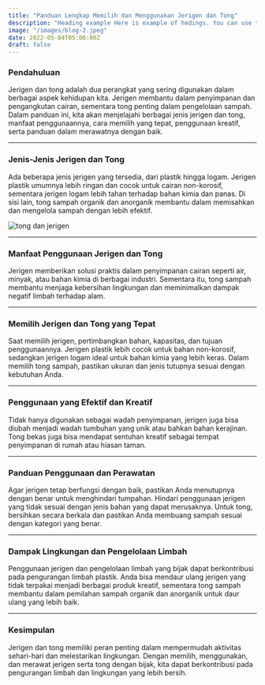 ```yaml
---
title: "Panduan Lengkap Memilih dan Menggunakan Jerigen dan Tong"
description: "Heading example Here is example of hedings. You can use this heading by following markdownify rules."
image: "/images/blog-2.jpeg"
date: 2022-05-04T05:00:00Z
draft: false
---
```


<h3>
  Pendahuluan
</h3>
<p>
  Jerigen dan tong adalah dua perangkat yang sering digunakan dalam berbagai aspek kehidupan kita. Jerigen membantu dalam penyimpanan dan pengangkutan cairan, sementara tong penting dalam pengelolaan sampah. Dalam panduan ini, kita akan menjelajahi berbagai jenis jerigen dan tong, manfaat penggunaannya, cara memilih yang tepat, penggunaan kreatif, serta panduan dalam merawatnya dengan baik.
</p>

---

<h3>
  Jenis-Jenis Jerigen dan Tong
</h3>
<p>
  Ada beberapa jenis jerigen yang tersedia, dari plastik hingga logam. Jerigen plastik umumnya lebih ringan dan cocok untuk cairan non-korosif, sementara jerigen logam lebih tahan terhadap bahan kimia dan panas. Di sisi lain, tong sampah organik dan anorganik membantu dalam memisahkan dan mengelola sampah dengan lebih efektif.
</p>

<img src="/images/blog-2.jpeg" alt="tong dan jerigen" />

---
<h3>
  Manfaat Penggunaan Jerigen dan Tong
</h3>
<p>
  Jerigen memberikan solusi praktis dalam penyimpanan cairan seperti air, minyak, atau bahan kimia di berbagai industri. Sementara itu, tong sampah membantu menjaga kebersihan lingkungan dan meminimalkan dampak negatif limbah terhadap alam.
</p>

---
<h3>
  Memilih Jerigen dan Tong yang Tepat
</h3>
<p>
  Saat memilih jerigen, pertimbangkan bahan, kapasitas, dan tujuan penggunaannya. Jerigen plastik lebih cocok untuk bahan non-korosif, sedangkan jerigen logam ideal untuk bahan kimia yang lebih keras. Dalam memilih tong sampah, pastikan ukuran dan jenis tutupnya sesuai dengan kebutuhan Anda.
</p>

---
<h3>
  Penggunaan yang Efektif dan Kreatif
</h3>
<p>
  Tidak hanya digunakan sebagai wadah penyimpanan, jerigen juga bisa diubah menjadi wadah tumbuhan yang unik atau bahkan bahan kerajinan. Tong bekas juga bisa mendapat sentuhan kreatif sebagai tempat penyimpanan di rumah atau hiasan taman.
</p>

---
<h3>
  Panduan Penggunaan dan Perawatan
</h3>
<p>
  Agar jerigen tetap berfungsi dengan baik, pastikan Anda menutupnya dengan benar untuk menghindari tumpahan. Hindari penggunaan jerigen yang tidak sesuai dengan jenis bahan yang dapat merusaknya. Untuk tong, bersihkan secara berkala dan pastikan Anda membuang sampah sesuai dengan kategori yang benar.
</p>

---
<h3>
  Dampak Lingkungan dan Pengelolaan Limbah
</h3>
<p>
  Penggunaan jerigen dan pengelolaan limbah yang bijak dapat berkontribusi pada pengurangan limbah plastik. Anda bisa mendaur ulang jerigen yang tidak terpakai menjadi berbagai produk kreatif, sementara tong sampah membantu dalam pemilahan sampah organik dan anorganik untuk daur ulang yang lebih baik.
</p>

---
<h3>
  Kesimpulan
</h3>
<p>
  Jerigen dan tong memiliki peran penting dalam mempermudah aktivitas sehari-hari dan melestarikan lingkungan. Dengan memilih, menggunakan, dan merawat jerigen serta tong dengan bijak, kita dapat berkontribusi pada pengurangan limbah dan lingkungan yang lebih bersih.
</p>